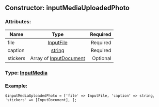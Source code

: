 ## Constructor: inputMediaUploadedPhoto  

### Attributes:

| Name     |    Type       | Required |
|----------|:-------------:|---------:|
|file|[InputFile](../types/InputFile.md) | Required|
|caption|[string](../types/string.md) | Required|
|stickers|Array of [InputDocument](../types/InputDocument.md) | Optional|


### Type: [InputMedia](../types/InputMedia.md)

### Example:


```
$inputMediaUploadedPhoto = ['file' => InputFile, 'caption' => string, 'stickers' => [InputDocument], ];
```